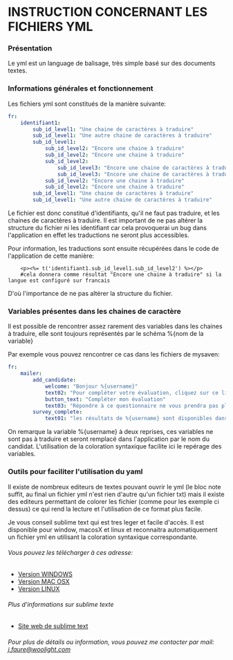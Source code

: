 # INSTRUCTION CONCERNANT LES FICHIERS YML

### Présentation
Le yml est un language de balisage, très simple basé sur des documents textes.

### Informations générales et fonctionnement
Les fichiers yml sont constitués de la manière suivante:

``` yaml
fr:
    identifiant1:
        sub_id_level1: "Une chaine de caractères à traduire"
        sub_id_level1: "Une autre chaine de caractères à traduire"
        sub_id_level1:
            sub_id_level2: "Encore une chaine à traduire"
            sub_id_level2: "Encore une chaine à traduire"
            sub_id_level2: 
                sub_id_level3: "Encore une chaine de caractères à traduire"
                sub_id_level3: "Encore une chaine de caractères à traduire"
            sub_id_level2: "Encore une chaine à traduire"
            sub_id_level2: "Encore une chaine à traduire"
        sub_id_level1: "Une chaine de caractères à traduire"
        sub_id_level1: "Une autre chaine de caractères à traduire"
```
Le fichier est donc constitué d'identifiants, qu'il ne faut pas traduire, et les chaines de caractères à traduire.
Il est important de ne pas altérer la structure du fichier ni les identifiant car cela provoquerai un bug dans l'application en effet les traductions ne seront plus accessibles.

Pour information, les traductions sont ensuite récupérées dans le code de l'application de cette manière:

``` erb
    <p><%= t('identifiant1.sub_id_level1.sub_id_level2') %></p>
    #cela donnera comme résultat "Encore une chaine à traduire" si la langue est configuré sur francais
```
D'où l'importance de ne pas altérer la structure du fichier.

### Variables présentes dans les chaines de caractère
Il est possible de rencontrer assez rarement des variables dans les chaines à traduire, elle sont toujours représentés par le schéma %{nom de la variable}

Par exemple vous pouvez rencontrer ce cas dans les fichiers de mysaven:
``` yaml
fr:
    mailer:
        add_candidate:
            welcome: "Bonjour %{username}"
            text02: "Pour compléter votre évaluation, cliquez sur ce lien"
            button_text: "Compléter mon évaluation"
            text03: "Répondre à ce questionnaire ne vous prendra pas plus de dix minutes."
        survey_complete:
            text01: "les résultats de %{username} sont disponibles dans votre tableau de bord Saven."
```
On remarque la variable %{username} à deux reprises, ces variables ne sont pas à traduire et seront remplacé dans l'application par le nom du candidat. L'utilisation de la coloration syntaxique facilite ici le repérage des variables.

### Outils pour faciliter l'utilisation du yaml
Il existe de nombreux editeurs de textes pouvant ouvrir le yml (le bloc note suffit, au final un fichier yml n'est rien d'autre qu'un fichier txt) mais il existe des editeurs permettant de colorer les fichier (comme pour les exemple ci dessus) ce qui rend la lecture et l'utilisation de ce format plus facile.

Je vous conseil sublime text qui est tres leger et facile d'accès. Il est disponible pour window, macosX et linux et reconnaitra automatiquement un fichier yml en utilisant la coloration syntaxique correspondante.

###### Vous pouvez les télécharger à ces adresse:

* [Version WINDOWS](http://c758482.r82.cf2.rackcdn.com/Sublime%20Text%202.0.2%20Setup.exe)
* [Version MAC OSX](http://c758482.r82.cf2.rackcdn.com/Sublime%20Text%202.0.2.dmg)
* [Version LINUX](http://c758482.r82.cf2.rackcdn.com/Sublime%20Text%202.0.2.tar.bz2)
 
###### Plus d'informations sur sublime texte
* [Site web de sublime text](http://www.sublimetext.com/)
 
###### Pour plus de détails ou information, vous pouvez me contacter par mail: j.faure@woolight.com

